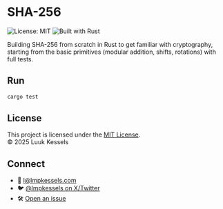 # SHA-256

![License: MIT](https://img.shields.io/badge/License-MIT-green.svg)
![Built with Rust](https://img.shields.io/badge/Built%20with-Rust-red.svg)

Building SHA-256 from scratch in Rust to get familiar with cryptography,  
starting from the basic primitives (modular addition, shifts, rotations) with full tests.

## Run

```bash
cargo test
```

## License

This project is licensed under the [MIT License](./LICENSE). <br/>
© 2025 Luuk Kessels

## Connect

- 📧 [l@lmpkessels.com](mailto:l@lmpkessels.com)
- 🐦 [@lmpkessels on X/Twitter](https://x.com/lmpkessels)
- 🛠️ [Open an issue](https://github.com/Lmpkessels/--snip--/issues/new)
